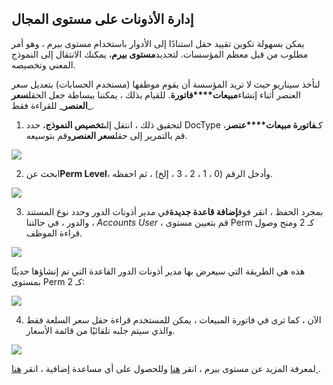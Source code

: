 ## إدارة الأذونات على مستوى المجال

يمكن بسهولة تكوين تقييد حقل استنادًا إلى الأدوار باستخدام مستوى بيرم ، وهو أمر مطلوب من قبل معظم المؤسسات. لتحديد**مستوى بيرم**، يمكنك الانتقال إلى النموذج المعني وتخصيصه.

لنأخذ سيناريو حيث لا تريد المؤسسة أن يقوم موظفها (مستخدم الحسابات) بتعديل سعر العنصر أثناء إنشاء**مبيعات****فاتورة**. للقيام بذلك ، يمكننا ببساطة جعل الحقل**سعر العنصر**_ للقراءة فقط_.

1. لتحقيق ذلك ، انتقل إلى**تخصيص النموذج**، حدد DocType كـ**فاتورة مبيعات****عنصر**، قم بالتمرير إلى حقل**سعر العنصر**وقم بتوسيعه.

![](https://docs.erpnext.com/files/6eFVMRc.gif)

2. ابحث عن**Perm Level**، وأدخل الرقم (0 ، 1 ، 2 ، 3 ، إلخ) ، ثم احفظه.

![](https://docs.erpnext.com/files/6VNnxII.png)

3. بمجرد الحفظ ، انقر فوق**إضافة قاعدة جديدة**في مدير أذونات الدور وحدد نوع المستند والدور ، في حالتنا ، _Accounts_ _User_ ، قم بتعيين مستوى Perm كـ 2 ومنح وصول قراءة الموظف.

![](https://docs.erpnext.com/files/jACnHrX.png)

هذه هي الطريقة التي سيعرض بها مدير أذونات الدور القاعدة التي تم إنشاؤها حديثًا بمستوى Perm كـ 2:

![](https://docs.erpnext.com/files/qCYWDfK.png)

4. الآن ، كما ترى في فاتورة المبيعات ، يمكن للمستخدم قراءة حقل سعر السلعة فقط والذي سيتم جلبه تلقائيًا من قائمة الأسعار.

![](https://docs.erpnext.com/files/86CqBf1.png)

  
لمعرفة المزيد عن مستوى بيرم ، انقر [هنا](https://erpnext.com/docs/user/manual/en/setting-up/articles/managing-perm-level/) وللحصول على أي مساعدة إضافية ، انقر [هنا ](https://discuss.erpnext.com/).